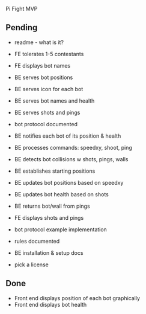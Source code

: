 Pi Fight MVP

## Pending

- readme - what is it?
- FE tolerates 1-5 contestants
- FE displays bot names
- BE serves bot positions
- BE serves icon for each bot
- BE serves bot names and health
- BE serves shots and pings

- bot protocol documented
- BE notifies each bot of its position & health
- BE processes commands: speedxy, shoot, ping
- BE detects bot collisions w shots, pings, walls
- BE establishes starting positions

- BE updates bot positions based on speedxy
- BE updates bot health based on shots
- BE returns bot/wall from pings

- FE displays shots and pings

- bot protocol example implementation
- rules documented
- BE installation & setup docs
- pick a license

## Done
- Front end displays position of each bot graphically
- Front end displays bot health
